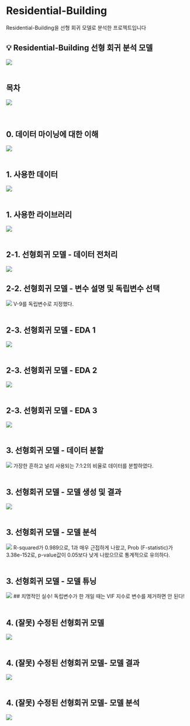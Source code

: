 # Residential-Building
Residential-Building을 선형 회귀 모델로 분석한 프로젝트입니다
<br/>
<aside>
<h2>💡  Residential-Building 선형 회귀 분석 모델</h2>
<img src=https://github.com/user-attachments/assets/1ccce030-5b11-4ab8-b64f-c0bf6f72cc25>
<br/>
<br/>
  
<h2>목차</h2>
<img src=https://github.com/user-attachments/assets/89256db5-43be-4e1a-b24e-a01361f14800>
</aside>
<br/>
<br/>

<h2>0. 데이터 마이닝에 대한 이해</h2>
<img src=https://github.com/user-attachments/assets/cd287396-cfef-4b4a-9c23-ae80074488a6>
<br/>
<br/>

<h2>1. 사용한 데이터</h2>
<img src=https://github.com/user-attachments/assets/76f0bad9-003e-48d8-b35a-99c8727131e6>
<br/>
<br/>

<h2>1. 사용한 라이브러리</h2>
<img src=https://github.com/user-attachments/assets/2ff1097e-2188-4e97-9966-6341c21dd8a7>
<br/>
<br/>

<h2>2-1. 선형회귀 모델 - 데이터 전처리</h2>
<img src=https://github.com/user-attachments/assets/e5d75b0f-226d-4a2d-a070-09cf1bbb68ad?
<br/>
<br/>

<h2>2-2. 선형회귀 모델 - 변수 설명 및 독립변수 선택</h2>
<img src=https://github.com/user-attachments/assets/e5d75b0f-226d-4a2d-a070-09cf1bbb68ad??>
V-9를 독립변수로 지정했다.
<br/>
<br/>

<h2>2-3. 선형회귀 모델 - EDA 1</h2>
<img src=https://github.com/user-attachments/assets/80418d67-064b-4b8b-93f0-8f7c465176fd>
<br/>
<br/>

<h2>2-3. 선형회귀 모델 - EDA 2</h2>
<img src=https://github.com/user-attachments/assets/86bcf922-74a4-45f6-b0cc-5b254b710c6f>
<br/>
<br/>

<h2>2-3. 선형회귀 모델 - EDA 3</h2>
<img src=https://github.com/user-attachments/assets/8d29c62f-1eec-4f72-915c-bbdac565bcf5>
<br/>
<br/>


<h2>3. 선형회귀 모델 - 데이터 분할</h2>
<img src=https://github.com/user-attachments/assets/0761402b-00b5-4d0f-8e88-c196b3abc910>
가장한 흔하고 널리 사용되는 7:1:2의 비율로 데이터를 분할하였다.
<br/>
<br/>

<h2>3. 선형회귀 모델 - 모델 생성 및 결과</h2>
<img src=https://github.com/user-attachments/assets/5d6cb8df-e8a4-4bce-b940-056a6f8ba99b>
<br/>
<br/>


<h2>3. 선형회귀 모델 - 모델 분석</h2>
<img src=https://github.com/user-attachments/assets/b4706aed-851e-4478-92e4-629a0207fbd3>
R-squared가 0.989으로, 1과 매우 근접하게 나왔고, Prob (F-statistic)가 3.38e-152로, p-value값이 0.05보다 낮게 나왔으므로 통계적으로 유의하다.
<br/>
<br/>

<h2>3. 선형회귀 모델 - 모델 튜닝</h2>
<img src=https://github.com/user-attachments/assets/181f90b3-b5c4-4723-8c27-355944272ce3>
## 치명적인 실수! 독립변수가 한 개일 때는 VIF 지수로 변수를 제거하면 안 된다!
<br/>
<br/>


<h2>4. (잘못) 수정된 선형회귀 모델</h2>
<img src=https://github.com/user-attachments/assets/28004b37-7b4a-4ced-8200-22778fab78f2>
<br/>
<br/>


<h2>4. (잘못) 수정된 선형회귀 모델- 모델 결과</h2>
<img src=https://github.com/user-attachments/assets/8c92bedf-a310-4ced-aeca-ca80f6c2bd1e>
<br/>
<br/>

<h2>4. (잘못) 수정된 선형회귀 모델- 모델 분석</h2>
<img src=(https://github.com/user-attachments/assets/bf873a70-f76f-47ed-b104-3e3a1f9548c8>
<br/>
<br/>











</aside>
